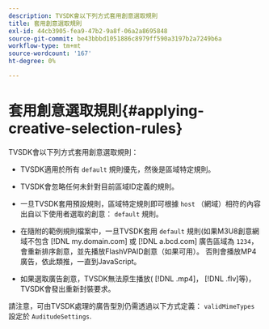 ```yaml
---
description: TVSDK會以下列方式套用創意選取規則
title: 套用創意選取規則
exl-id: 44cb3905-fea9-47b2-9a8f-06a2a8695848
source-git-commit: be43bbbd1051886c8979ff590a3197b2a7249b6a
workflow-type: tm+mt
source-wordcount: '167'
ht-degree: 0%

---
```


# 套用創意選取規則{#applying-creative-selection-rules}

TVSDK會以下列方式套用創意選取規則：

* TVSDK適用於所有 `default` 規則優先，然後是區域特定規則。
* TVSDK會忽略任何未針對目前區域ID定義的規則。
* 一旦TVSDK套用預設規則，區域特定規則即可根據 `host` （網域）相符的內容出自以下使用者選取的創意： `default` 規則。

* 在隨附的範例規則檔案中，一旦TVSDK套用 `default` 規則(如果M3U8創意網域不包含 [!DNL my.domain.com] 或 [!DNL a.bcd.com] 廣告區域為 `1234`，會重新排序創意，並先播放FlashVPAID創意（如果可用）。 否則會播放MP4廣告，依此類推，一直到JavaScript。

* 如果選取廣告創意，TVSDK無法原生播放( [!DNL .mp4]， [!DNL .flv]等)，TVSDK會發出重新封裝要求。

請注意，可由TVSDK處理的廣告型別仍需透過以下方式定義： `validMimeTypes` 設定於 `AuditudeSettings`.
